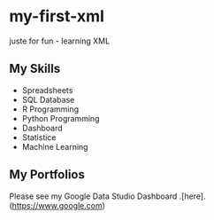 # my-first-xml
juste for fun - learning XML

## My Skills

- Spreadsheets
- SQL Database
- R Programming
- Python Programming
- Dashboard
- Statistice
- Machine Learning

## My Portfolios

Please see my Google Data Studio Dashboard .[here].(https://www.google.com)

